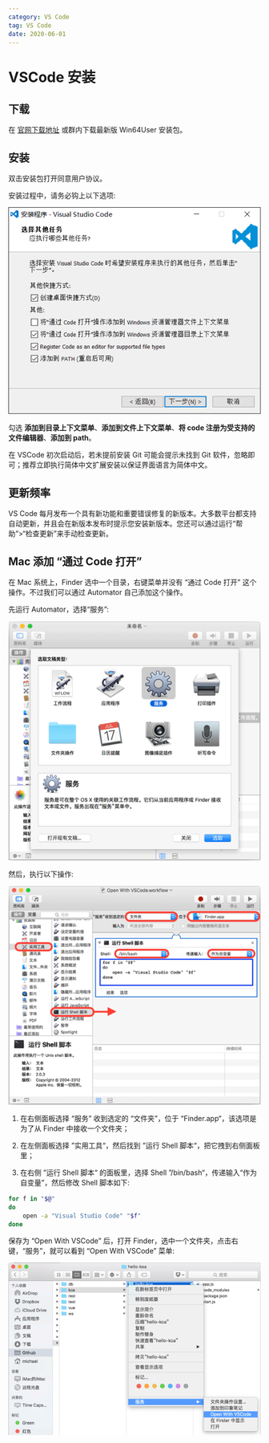 ```yaml
---
category: VS Code
tag: VS Code
date: 2020-06-01
---
```


# VSCode 安装

## 下载

在 [官网下载地址](https://code.visualstudio.com/Download) 或群内下载最新版 Win64User 安装包。

## 安装

双击安装包打开同意用户协议。

安装过程中，请务必钩上以下选项:

![安装 VSCode](./image/install.png)

勾选 **添加到目录上下文菜单**、**添加到文件上下文菜单**、**将 code 注册为受支持的文件编辑器**、**添加到 path**。

在 VSCode 初次启动后，若未提前安装 Git 可能会提示未找到 Git 软件，忽略即可；推荐立即执行简体中文扩展安装以保证界面语言为简体中文。

## 更新频率

VS Code 每月发布一个具有新功能和重要错误修复的新版本。大多数平台都支持自动更新，并且会在新版本发布时提示您安装新版本。您还可以通过运行“帮助”>“检查更新”来手动检查更新。

## Mac 添加 “通过 Code 打开”

在 Mac 系统上，Finder 选中一个目录，右键菜单并没有 “通过 Code 打开” 这个操作。不过我们可以通过 Automator 自己添加这个操作。

先运行 Automator，选择“服务”:

![automator-service](./image/automator-service.png)

然后，执行以下操作:

![automator](./image/automator.jpg)

1. 在右侧面板选择 “服务” 收到选定的 “文件夹”，位于 “Finder.app“，该选项是为了从 Finder 中接收一个文件夹；

2. 在左侧面板选择 ”实用工具“，然后找到 ”运行 Shell 脚本“，把它拽到右侧面板里；

3. 在右侧 ”运行 Shell 脚本“ 的面板里，选择 Shell ”/bin/bash“，传递输入“作为自变量”，然后修改 Shell 脚本如下:

```sh
for f in "$@"
do
    open -a "Visual Studio Code" "$f"
done
```

保存为 “Open With VSCode” 后，打开 Finder，选中一个文件夹，点击右键，“服务”，就可以看到 “Open With VSCode” 菜单:

![open-with-vscode](./image/open-with-vscode.png)
